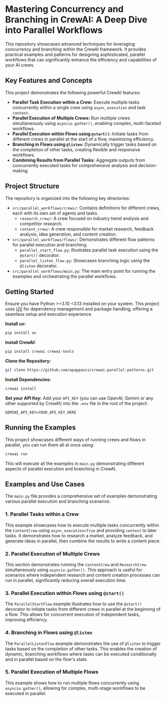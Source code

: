 # Mastering Concurrency and Branching in CrewAI: A Deep Dive into Parallel Workflows

This repository showcases advanced techniques for leveraging concurrency and branching within the CrewAI framework. It provides practical examples and patterns for designing sophisticated, parallel workflows that can significantly enhance the efficiency and capabilities of your AI crews.

## Key Features and Concepts

This project demonstrates the following powerful CrewAI features:

-   **Parallel Task Execution within a Crew:** Execute multiple tasks concurrently within a single crew using `async_execution` and task `context`.
-   **Parallel Execution of Multiple Crews:** Run multiple crews simultaneously using `asyncio.gather()`, enabling complex, multi-faceted workflows.
-   **Parallel Execution within Flows using `@start()`:** Initiate tasks from different crews in parallel at the start of a flow, maximizing efficiency.
-   **Branching in Flows using `@listen`:** Dynamically trigger tasks based on the completion of other tasks, creating flexible and responsive workflows.
-   **Combining Results from Parallel Tasks:** Aggregate outputs from concurrently executed tasks for comprehensive analysis and decision-making.

## Project Structure

The repository is organized into the following key directories:

-   `src/parallel_workflows/crews/`: Contains definitions for different crews, each with its own set of agents and tasks.
    -   `research_crew/`:  A crew focused on industry trend analysis and competitor research.
    -   `content_crew/`: A crew responsible for market research, feedback analysis, idea generation, and content creation.
-   `src/parallel_workflows/flows/`:  Demonstrates different flow patterns for parallel execution and branching.
    -   `parallel_start_flow.py`:  Illustrates parallel task execution using the `@start()` decorator.
    -   `parallel_listen_flow.py`: Showcases branching logic using the `@listen` decorator.
-   `src/parallel_workflows/main.py`:  The main entry point for running the examples and orchestrating the parallel workflows.

## Getting Started

Ensure you have Python >=3.10 <3.13 installed on your system. This project uses [UV](https://docs.astral.sh/uv/) for dependency management and package handling, offering a seamless setup and execution experience.

**Install uv:**

```bash
pip install uv
```

**Install CrewAI:**

```bash
pip install crewai crewai-tools
```

**Clone the Repository:**

```bash
git clone https://github.com/apappascs/crewai-parallel-patterns.git
```

**Install Dependencies:**

```bash
crewai install
```

**Set your API Key:**
Add your `API_KEY` (you can use OpenAI, Gemini or any other supported by CrewAI) into the `.env` file in the root of the project:
```
GEMINI_API_KEY=YOUR_API_KEY_HERE
```

## Running the Examples

This project showcases different ways of running crews and flows in parallel, you can run them all at once using:

```bash
crewai run
```

This will execute all the examples in `main.py` demonstrating different aspects of parallel execution and branching in CrewAI.

## Examples and Use Cases

The `main.py` file provides a comprehensive set of examples demonstrating various parallel execution and branching scenarios:

### 1. Parallel Tasks within a Crew

This example showcases how to execute multiple tasks concurrently within the `ContentCrew` using `async_execution=True` and providing `context` to later tasks. It demonstrates how to research a market, analyze feedback, and generate ideas in parallel, then combine the results to write a content piece.

### 2. Parallel Execution of Multiple Crews

This section demonstrates running the `ContentCrew` and `ResearchCrew` simultaneously using `asyncio.gather()`. This approach is useful for scenarios where independent research and content creation processes can run in parallel, significantly reducing overall execution time.

### 3. Parallel Execution within Flows using `@start()`

The `ParallelStartFlow` example illustrates how to use the `@start()` decorator to initiate tasks from different crews in parallel at the beginning of a flow. This allows for concurrent execution of independent tasks, improving efficiency.

### 4. Branching in Flows using `@listen`

The `ParallelListenFlow` example demonstrates the use of `@listen` to trigger tasks based on the completion of other tasks. This enables the creation of dynamic, branching workflows where tasks can be executed conditionally and in parallel based on the flow's state.

### 5. Parallel Execution of Multiple Flows

This example shows how to run multiple flows concurrently using `asyncio.gather()`, allowing for complex, multi-stage workflows to be executed in parallel.
